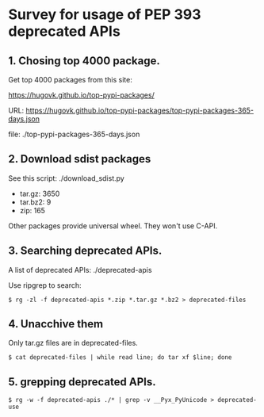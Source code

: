 # Survey for usage of PEP 393 deprecated APIs

## 1. Chosing top 4000 package.

Get top 4000 packages from this site:

https://hugovk.github.io/top-pypi-packages/

URL: https://hugovk.github.io/top-pypi-packages/top-pypi-packages-365-days.json

file: ./top-pypi-packages-365-days.json


## 2. Download sdist packages

See this script: ./download_sdist.py

* tar.gz: 3650
* tar.bz2: 9
* zip: 165

Other packages provide universal wheel.  They won't use C-API.


## 3. Searching deprecated APIs.

A list of deprecated APIs: ./deprecated-apis

Use ripgrep to search:

```
$ rg -zl -f deprecated-apis *.zip *.tar.gz *.bz2 > deprecated-files
```


## 4. Unacchive them

Only tar.gz files are in deprecated-files.

```
$ cat deprecated-files | while read line; do tar xf $line; done
```

## 5. grepping deprecated APIs.

```
$ rg -w -f deprecated-apis ./* | grep -v __Pyx_PyUnicode > deprecated-use
```
